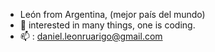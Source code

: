 -  León from Argentina, (mejor país del mundo)
- 👀 interested in many things, one is coding.
- 📫 : daniel.leonruarigo@gmail.com
